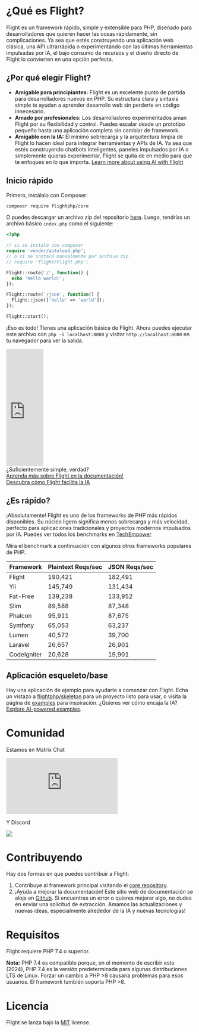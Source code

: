# ¿Qué es Flight?

Flight es un framework rápido, simple y extensible para PHP, diseñado para desarrolladores que quieren hacer las cosas rápidamente, sin complicaciones. Ya sea que estés construyendo una aplicación web clásica, una API ultrarrápida o experimentando con las últimas herramientas impulsadas por IA, el bajo consumo de recursos y el diseño directo de Flight lo convierten en una opción perfecta.

## ¿Por qué elegir Flight?

- **Amigable para principiantes:** Flight es un excelente punto de partida para desarrolladores nuevos en PHP. Su estructura clara y sintaxis simple te ayudan a aprender desarrollo web sin perderte en código innecesario.
- **Amado por profesionales:** Los desarrolladores experimentados aman Flight por su flexibilidad y control. Puedes escalar desde un prototipo pequeño hasta una aplicación completa sin cambiar de framework.
- **Amigable con la IA:** El mínimo sobrecarga y la arquitectura limpia de Flight lo hacen ideal para integrar herramientas y APIs de IA. Ya sea que estés construyendo chatbots inteligentes, paneles impulsados por IA o simplemente quieras experimentar, Flight se quita de en medio para que te enfoques en lo que importa. [Learn more about using AI with Flight](/learn/ai)

## Inicio rápido

Primero, instálalo con Composer:

```bash
composer require flightphp/core
```

O puedes descargar un archivo zip del repositorio [here](https://github.com/flightphp/core). Luego, tendrías un archivo básico `index.php` como el siguiente:

```php
<?php

// si se instaló con composer
require 'vendor/autoload.php';
// o si se instaló manualmente por archivo zip
// require 'flight/Flight.php';

Flight::route('/', function() {
  echo 'hello world!';
});

Flight::route('/json', function() {
  Flight::json(['hello' => 'world']);
});

Flight::start();
```

¡Eso es todo! Tienes una aplicación básica de Flight. Ahora puedes ejecutar este archivo con `php -S localhost:8000` y visitar `http://localhost:8000` en tu navegador para ver la salida.

<div class="flight-block-video">
  <div class="row">
    <div class="col-12 col-md-6 position-relative video-wrapper">
      <iframe class="video-bg" width="100vw" height="315" src="https://www.youtube.com/embed/VCztp1QLC2c?si=W3fSWEKmoCIlC7Z5" title="YouTube video player" frameborder="0" allow="accelerometer; autoplay; clipboard-write; encrypted-media; gyroscope; picture-in-picture; web-share" allowfullscreen></iframe>
    </div>
    <div class="col-12 col-md-6 text-center mt-5 pt-5">
      <span class="flight-title-video">¿Suficientemente simple, verdad?</span>
      <br>
      <a href="https://docs.flightphp.com/learn">Aprenda más sobre Flight en la documentación!</a>
      <br>
      <a href="/learn/ai" class="btn btn-primary mt-3">Descubra cómo Flight facilita la IA</a>
    </div>
  </div>
</div>

## ¿Es rápido?

¡Absolutamente! Flight es uno de los frameworks de PHP más rápidos disponibles. Su núcleo ligero significa menos sobrecarga y más velocidad, perfecto para aplicaciones tradicionales y proyectos modernos impulsados por IA. Puedes ver todos los benchmarks en [TechEmpower](https://www.techempower.com/benchmarks/#section=data-r18&hw=ph&test=frameworks)

Mira el benchmark a continuación con algunos otros frameworks populares de PHP.

| Framework | Plaintext Reqs/sec | JSON Reqs/sec |
| --------- | ------------ | ------------ |
| Flight      | 190,421    | 182,491 |
| Yii         | 145,749    | 131,434 |
| Fat-Free    | 139,238    | 133,952 |
| Slim        | 89,588     | 87,348  |
| Phalcon     | 95,911     | 87,675  |
| Symfony     | 65,053     | 63,237  |
| Lumen       | 40,572     | 39,700  |
| Laravel     | 26,657     | 26,901  |
| CodeIgniter | 20,628     | 19,901  |

## Aplicación esqueleto/base

Hay una aplicación de ejemplo para ayudarte a comenzar con Flight. Echa un vistazo a [flightphp/skeleton](https://github.com/flightphp/skeleton) para un proyecto listo para usar, o visita la página de [examples](examples) para inspiración. ¿Quieres ver cómo encaja la IA? [Explore AI-powered examples](/learn/ai).

# Comunidad

Estamos en Matrix Chat

[![Matrix](https://img.shields.io/matrix/flight-php-framework%3Amatrix.org?server_fqdn=matrix.org&style=social&logo=matrix)](https://matrix.to/#/#flight-php-framework:matrix.org)

Y Discord

[![](https://dcbadge.limes.pink/api/server/https://discord.gg/Ysr4zqHfbX)](https://discord.gg/Ysr4zqHfbX)

# Contribuyendo

Hay dos formas en que puedes contribuir a Flight:

1. Contribuye al framework principal visitando el [core repository](https://github.com/flightphp/core).
2. ¡Ayuda a mejorar la documentación! Este sitio web de documentación se aloja en [Github](https://github.com/flightphp/docs). Si encuentras un error o quieres mejorar algo, no dudes en enviar una solicitud de extracción. Amamos las actualizaciones y nuevas ideas, especialmente alrededor de la IA y nuevas tecnologías!

# Requisitos

Flight requiere PHP 7.4 o superior.

**Nota:** PHP 7.4 es compatible porque, en el momento de escribir esto (2024), PHP 7.4 es la versión predeterminada para algunas distribuciones LTS de Linux. Forzar un cambio a PHP >8 causaría problemas para esos usuarios. El framework también soporta PHP >8.

# Licencia

Flight se lanza bajo la [MIT](https://github.com/flightphp/core/blob/master/LICENSE) license.